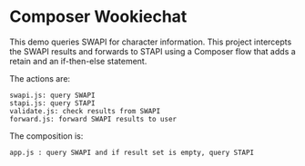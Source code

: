 # Composer Wookiechat

This demo queries SWAPI for character information. This project
intercepts the SWAPI results and forwards to STAPI using a Composer
flow that adds a retain and an if-then-else statement.

The actions are:
```
swapi.js: query SWAPI
stapi.js: query STAPI
validate.js: check results from SWAPI
forward.js: forward SWAPI results to user
```
The composition is:
```
app.js : query SWAPI and if result set is empty, query STAPI
```
